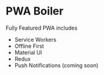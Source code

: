 # PWA Boiler

Fully Featured PWA includes

- Service Workers
- Offline First
- Material UI
- Redux
- Push Notifications (coming soon)